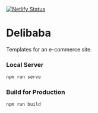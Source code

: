 [![Netlify Status](https://api.netlify.com/api/v1/badges/38475e9d-743e-43b3-a70b-25e2fd78a2f5/deploy-status)](https://app.netlify.com/sites/heuristic-bhabha-55909c/deploys)

Delibaba
=========
Templates for an e-commerce site.

### Local Server
```bash
npm run serve
```

### Build for Production
```bash
npm run build
```